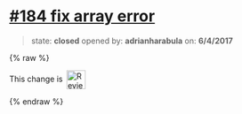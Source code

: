 # [\#184 fix array error](https://github.com/adrianharabula/condr/pull/184)

> state: **closed** opened by: **adrianharabula** on: **6/4/2017**

{% raw %}


<!-- Reviewable:start -->
This change is [<img src="https://reviewable.io/review_button.svg" height="34" align="absmiddle" alt="Reviewable"/>](https://reviewable.io/reviews/adrianharabula/condr/184)
<!-- Reviewable:end -->

{% endraw %}




